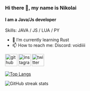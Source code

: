 ### Hi there 👋, my name is Nikolai
#### I am a Java/Js developer 

Skills: JAVA / JS / LUA / PY

- 🌱 I’m currently learning Rust 
- 📫 How to reach me: Discord: voidiiii 


[<img src='https://cdn.jsdelivr.net/npm/simple-icons@3.0.1/icons/github.svg' alt='github' height='40'>](https://github.com/void6670)  [<img src='https://cdn.jsdelivr.net/npm/simple-icons@3.0.1/icons/instagram.svg' alt='instagram' height='40'>](https://www.instagram.com/void6670/)  [<img src='https://cdn.jsdelivr.net/npm/simple-icons@3.0.1/icons/twitter.svg' alt='twitter' height='40'>](https://twitter.com/void6670)  

[![Top Langs](https://github-readme-stats.vercel.app/api/top-langs/?username=void6670)](https://github.com/anuraghazra/github-readme-stats)

![GitHub streak stats](https://streak-stats.demolab.com/?user=void6670)  


